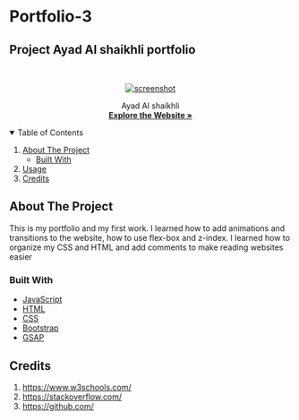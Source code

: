 # Portfolio-3

## Project Ayad Al shaikhli portfolio

<!-- PROJECT LOGO -->
<br />
<p align="center">
  <a href="https://ayadalshaikhli.github.io/Portfolio-3/">
    <img src="./assets/img/screens.png" alt="screenshot" >
  </a>

  <p align="center">
    Ayad Al shaikhli
    <br />
    <a href="https://ayadalshaikhli.github.io/Portfolio-3/"><strong>Explore the Website »</strong></a>
    <br />
  </p>
</p>

<!-- TABLE OF CONTENTS -->
<details open="open">
  <summary>Table of Contents</summary>
  <ol>
    <li>
      <a href="#about-the-project">About The Project</a>
      <ul>
        <li><a href="#built-with">Built With</a></li>
      </ul>
    </li>
    <li><a href="#usage">Usage</a></li>
    <li><a href="#usage">Credits</a></li>
  </ol>
</details>

<!-- ABOUT THE PROJECT -->

## About The Project

This is my portfolio and my first work. I learned how to add animations and transitions to the website, how to use flex-box and z-index. I learned how to organize my CSS and HTML and add comments to make reading websites easier

### Built With

- [JavaScript](https://www.javascript.com/)
- [HTML](https://html.com/)
- [CSS](https://www.google.com/)
- [Bootstrap](https://getbootstrap.com/)
- [GSAP](https://greensock.com/gsap)

## Credits

1. https://www.w3schools.com/
2. https://stackoverflow.com/
3. https://github.com/
